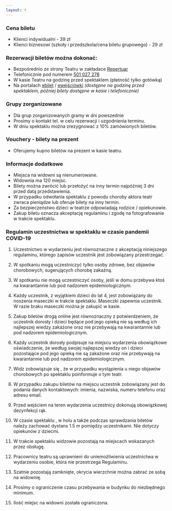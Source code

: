 ```yaml
---
layout: t
---
```


### Cena biletu

- Klienci indywidualni - 39 zł
- Klienci biznesowi (szkoły i przedszkola/cena biletu grupowego) - 29 zł

### Rezerwacji biletów można dokonać:

- Bezpośrednio ze strony Teatru w zakładace [Repertuar](http://www.maskarada.waw.pl/t/repertuar.html)
- Telefonicznie pod numerem <a href="tel:501-027-278" onClick="fbq('track', 'CallFromTickets');"> 501 027 278</a>
- W kasie Teatru na godzinę przed spektaklem (płatność tylko gotówką)
- Na portalach [ebilet](https://www.ebilet.pl/szukaj.php?t=o&oid=1233) / [ewejściówki](https://ewejsciowki.pl/warszawa/oferty/teatr-maskarada,333)
  _(dostępne na godzinę przed spektaklem, później bilety dostępne w kasie i telefonicznie)_

### Grupy zorganizowane

- Dla grup zorganizowanych gramy w dni powszednie
- Prosimy o kontakt tel. w celu rezerwacji i uzgodnienia terminu.
- W dniu spektaklu można zrezygnować z 10% zamówionych biletów.

### Vouchery - bilety na prezent

- Oferujemy kupno biletów na prezent w kasie teatru.

### Informacje dodatkowe

- Miejsca na widowni są nienumerowane.
- Widownia ma 120 miejsc.
- Bilety można zwrócić lub przełożyć na inny termin najpóźniej 3 dni przed datą przedstawienia.
- W przypadku odwołania spektaklu z powodu choroby aktora teatr zwraca pieniądze lub oferuje bilety na inny termin.
- Za bezpieczeństwo dzieci w teatrze odpowiadają rodzice / opiekunowie.
- Zakup biletu oznacza akceptację regulaminu i zgodę na fotografowanie w trakcie spektaklu.

### Regulamin uczestnictwa w spektaklu w czasie pandemii COVID-19

1. Uczestnictwo w wydarzeniu jest równoznaczne z akceptacją niniejszego regulaminu, którego zapisów uczestnik jest zobowiązany przestrzegać.

2. W spotkaniu mogą uczestniczyć tylko osoby zdrowe, bez objawów chorobowych, sugerujących chorobę zakaźną.

3. W spotkaniu nie mogą uczestniczyć osoby, jeśli w domu przebywa ktoś na kwarantannie lub pod nadzorem epidemiologicznym.

4. Każdy uczestnik, z wyjątkiem dzieci do lat 4, jest zobowiązany do noszenia maseczki w trakcie spektaklu. Maseczki zapewnia uczestnik. W razie braku maseczki można je zakupić w kasie.

5. Zakup biletów drogą online jest równoznaczny z potwierdzeniem, że uczestnik dorosły i dzieci będące pod jego opieką nie są według ich najlepszej wiedzy zakażone oraz nie przebywają na kwarantannie lub pod nadzorem epidemiologicznym.

6. Każdy uczestnik dorosły podpisuje na miejscu wydarzenia obowiązkowe oświadczenie, że według swojej najlepszej wiedzy on i dzieci pozostające pod jego opieką nie są zakażone oraz nie przebywają na kwarantannie lub pod nadzorem epidemiologicznym.

7. Widz zobowiązuje się , że w przypadku wystąpienia u niego objawów chorobowych po spektaklu poinformuje o tym teatr.

8. W przypadku zakupu biletów na miejscu uczestnik zobowiązany jest do podania danych kontaktowych: imienia, nazwiska, numeru telefonu oraz adresu email.

9. Przed wejściem na teren wydarzenia uczestnicy dokonują obowiązkowej dezynfekcji rąk.

10. W czasie spektaklu , w holu a także podczas sprawdzania biletów należy zachować dystans 1.5 m pomiędzy uczestnikami. Nie dotyczy opiekunów z dziećmi.

11. W trakcie spektaklu widzowie pozostają na miejscach wskazanych przez obsługę.

12. Pracownicy teatru są uprawnieni do uniemożliwienia uczestnictwa w wydarzeniu osobie, która nie przestrzega Regulaminu.

13. Szatnie pozostają zamknięte, okrycia wierzchnie można zabrać ze sobą na widownię.

14. Prosimy o ograniczenie czasu przebywania w budynku do niezbędnego minimum.

15. Ilość miejsc na widowni została ograniczona.
